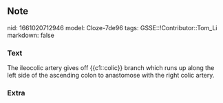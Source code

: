 ## Note
nid: 1661020712946
model: Cloze-7de96
tags: GSSE::!Contributor::Tom_Li
markdown: false

### Text
The ileocolic artery gives off {{c1::colic}} branch which runs up along the left side of the ascending colon to anastomose with the right colic artery.

### Extra

